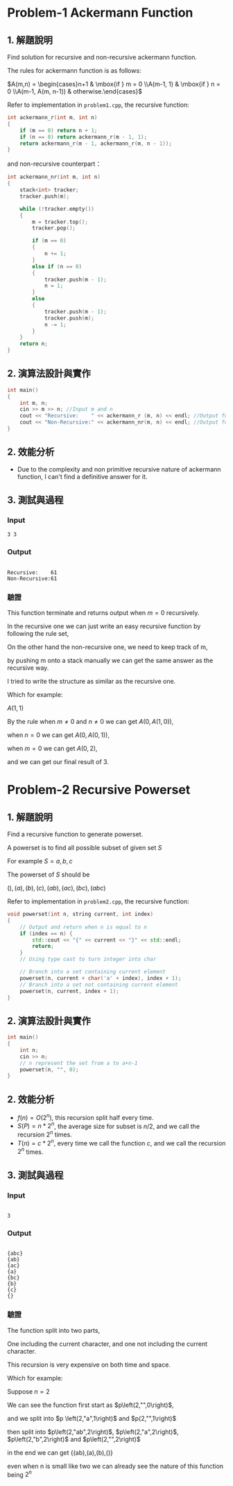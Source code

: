 # Problem-1 Ackermann Function

## 1. 解題說明

Find solution for recursive and non-recursive ackermann function.

The rules for ackermann function is as follows:

$`A(m,n) = \begin{cases}n+1 & \mbox{if } m = 0 \\A(m-1, 1) & \mbox{if } n = 0 \\A(m-1, A(m, n-1)) & otherwise.\end{cases}`$


Refer to implementation in `problem1.cpp`, the recursive function:

```cpp
int ackermann_r(int m, int n)
{
	if (m == 0) return n + 1;
	if (n == 0) return ackermann_r(m - 1, 1);
	return ackermann_r(m - 1, ackermann_r(m, n - 1));
}
```

and non-recursive counterpart：

```cpp
int ackermann_nr(int m, int n)
{
	stack<int> tracker;
	tracker.push(m);

	while (!tracker.empty())
	{
		m = tracker.top();
		tracker.pop();

		if (m == 0)
		{
			n += 1;
		}
		else if (n == 0)
		{
			tracker.push(m - 1);
			n = 1;
		}
		else
		{
			tracker.push(m - 1);
			tracker.push(m);
			n -= 1;
		}
	}
	return n;
}
```
## 2. 演算法設計與實作

```cpp
int main()
{
	int m, n;
	cin >> m >> n; //Input m and n	
	cout << "Recursive:    " << ackermann_r (m, n) << endl; //Output for recusive solution
	cout << "Non-Recursive:" << ackermann_nr(m, n) << endl; //Output for non-recusive solution
}
```

## 2. 效能分析

- Due to the complexity and non primitive recursive nature of ackermann function, I can't find a definitive answer for it.

## 3. 測試與過程

### Input

```plain
3 3

```

### Output

```plain

Recursive:    61
Non-Recursive:61

```

### 驗證

This function terminate and returns output when $`m=0`$ recursively.

In the recursive one we can just write an easy recursive function by following the rule set,

On the other hand the non-recursive one, we need to keep track of m,

by pushing m onto a stack manually we can get the same answer as the recursive way.

I tried to write the structure as similar as the recursive one.

Which for example: 

$`A(1,1)`$

By the rule when $`m \not= 0`$ and $`n \not= 0`$ we can get $`A(0,A(1,0))`$,

when $`n=0`$ we can get $`A(0,A(0,1))`$,

when $`m=0`$ we can get $`A(0,2)`$,

and we can get our final result of $`3`$.



# Problem-2 Recursive Powerset

## 1. 解題說明

Find a recursive function to generate powerset.

A powerset is to find all possible subset of given set $`S`$

For example $`S={a,b,c}`$

The powerset of $`S`$ should be

$`{(),(a),(b),(c),(ab),(ac),(bc),(abc)}`$

Refer to implementation in `problem2.cpp`, the recursive function:

```cpp
void powerset(int n, string current, int index)
{
    // Output and return when n is equal to n
    if (index == n) {
        std::cout << "{" << current << "}" << std::endl;
        return;
    }
    // Using type cast to turn integer into char

    // Branch into a set containing current element
    powerset(n, current + char('a' + index), index + 1);
    // Branch into a set not containing current element
    powerset(n, current, index + 1);
}
```


## 2. 演算法設計與實作

```cpp
int main() 
{
    int n;
    cin >> n;
    // n represent the set from a to a+n-1
    powerset(n, "", 0);
}
```

## 2. 效能分析

- $`f(n)=O(2^{n})`$, this recursion split half every time.
- $`S(P)=n*2^{n}`$, the average size for subset is $`n/2`$, and we call the recursion $`2^{n}`$ times.
- $`T(n)=c*2^n `$, every time we call the function $`c`$, and we call the recursion $`2^{n}`$ times.

## 3. 測試與過程

### Input

```plain

3

```

### Output

```plain

{abc}
{ab}
{ac}
{a}
{bc}
{b}
{c}
{}

```

### 驗證

The function split into two parts,

One including the current character, and one not including the current character.

This recursion is very expensive on both time and space.

Which for example: 

Suppose $`n=2`$

We can see the function first start as $`p\left(2,"",0\right)`$,

and we split into $`p \left(2,"a",1\right)`$ and $`p(2,"",1\right)`$

then split into $`p\left(2,"ab",2\right)`$, $`p\left(2,"a",2\right)`$, $`p\left(2,"b",2\right)`$ and $`p\left(2,"",2\right)`$

in the end we can get {(ab),(a),(b),()}

even when n is small like two we can already see the nature of this function being $`2^{n}`$
